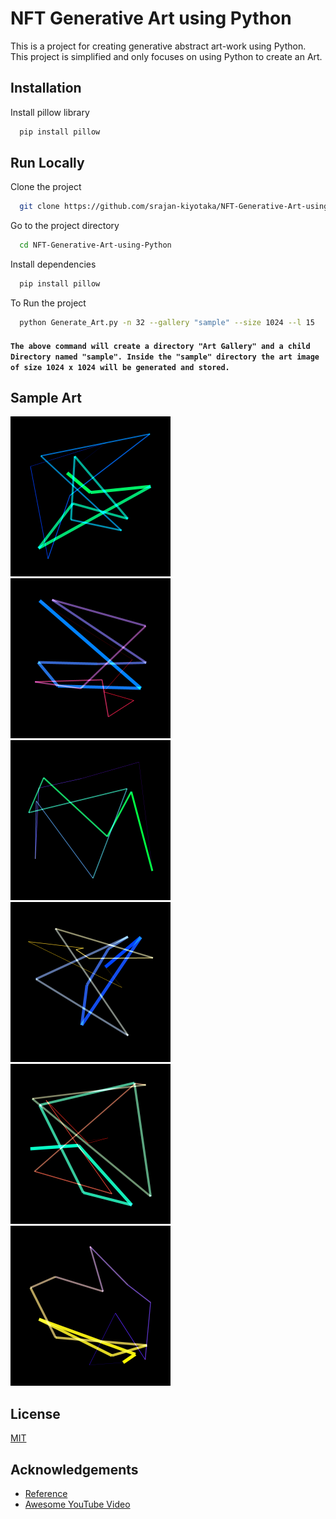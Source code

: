 
# NFT Generative Art using Python

This is a project for creating generative abstract art-work using Python. This project is simplified and only focuses on using Python to create an Art.

## Installation

Install pillow library

```bash
  pip install pillow
```

## Run Locally

Clone the project

```bash
  git clone https://github.com/srajan-kiyotaka/NFT-Generative-Art-using-Python.git
```

Go to the project directory

```bash
  cd NFT-Generative-Art-using-Python
```

Install dependencies

```bash
  pip install pillow
```

To Run the project

```bash
  python Generate_Art.py -n 32 --gallery "sample" --size 1024 --l 15
```
#### `The above command will create a directory "Art Gallery" and a child Directory named "sample". Inside the "sample" directory the art image of size 1024 x 1024 will be generated and stored.` 

## Sample Art
<a href = "https://github.com/srajan-kiyotaka/NFT-Generative-Art-using-Python/blob/master/Art%20Gallery/sample/sample_image_12.png">
<img src="https://github.com/srajan-kiyotaka/NFT-Generative-Art-using-Python/blob/master/Art%20Gallery/sample/sample_image_12.png" alt="sample art 1" width="256px" height="256px"/>
</a>

<a href = "https://github.com/srajan-kiyotaka/NFT-Generative-Art-using-Python/blob/master/Art%20Gallery/sample/sample_image_2.png">
<img src="https://github.com/srajan-kiyotaka/NFT-Generative-Art-using-Python/blob/master/Art%20Gallery/sample/sample_image_2.png" alt="sample art 2"  width="256px" height="256px"/>
</a>

<a href = "https://github.com/srajan-kiyotaka/NFT-Generative-Art-using-Python/blob/master/Art%20Gallery/srajan/srajan_image_0.png">
<img src="https://github.com/srajan-kiyotaka/NFT-Generative-Art-using-Python/blob/master/Art%20Gallery/srajan/srajan_image_0.png" alt="sample art 3" width="256px" height="256px"/>
</a>

<a href = "https://github.com/srajan-kiyotaka/NFT-Generative-Art-using-Python/blob/master/Art%20Gallery/sample/sample_image_31.png">
<img src="https://github.com/srajan-kiyotaka/NFT-Generative-Art-using-Python/blob/master/Art%20Gallery/sample/sample_image_31.png" alt="sample art 4" width="256px" height="256px"/>
</a>

<a href = "https://github.com/srajan-kiyotaka/NFT-Generative-Art-using-Python/blob/master/Art%20Gallery/sample/sample_image_13.png">
<img src="https://github.com/srajan-kiyotaka/NFT-Generative-Art-using-Python/blob/master/Art%20Gallery/sample/sample_image_13.png" alt="sample art 5" width="256px" height="256px"/>
</a>

<a href = "https://github.com/srajan-kiyotaka/NFT-Generative-Art-using-Python/blob/master/Art%20Gallery/sample/sample_image_18.png">
<img src="https://github.com/srajan-kiyotaka/NFT-Generative-Art-using-Python/blob/master/Art%20Gallery/sample/sample_image_18.png" alt="sample art 6" width="256px" height="256px"/>
</a>

## License

[MIT](LICENSE)

## Acknowledgements

 - [Reference](https://github.com/pixegami/python-generative-art-tutorial.git)
 - [Awesome YouTube Video](https://youtu.be/BMq2Jrvp9AA)

